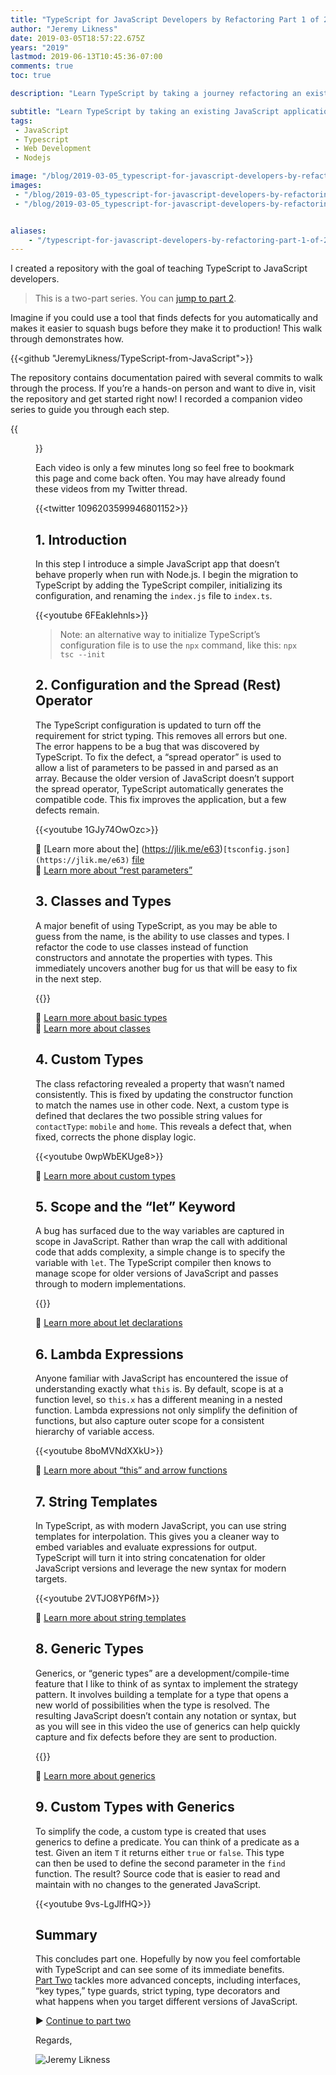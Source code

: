 ```yaml
---
title: "TypeScript for JavaScript Developers by Refactoring Part 1 of 2"
author: "Jeremy Likness"
date: 2019-03-05T18:57:22.675Z
years: "2019"
lastmod: 2019-06-13T10:45:36-07:00
comments: true
toc: true

description: "Learn TypeScript by taking a journey refactoring an existing JavaScript application. Step by step, with short 1–2 minute video clips, you discover the immediate benefits of using TypeScript."

subtitle: "Learn TypeScript by taking an existing JavaScript application and migrating it to TypeScript."
tags:
 - JavaScript 
 - Typescript 
 - Web Development 
 - Nodejs 

image: "/blog/2019-03-05_typescript-for-javascript-developers-by-refactoring-part-1-of-2/images/1.jpeg" 
images:
 - "/blog/2019-03-05_typescript-for-javascript-developers-by-refactoring-part-1-of-2/images/1.jpeg" 
 - "/blog/2019-03-05_typescript-for-javascript-developers-by-refactoring-part-1-of-2/images/2.gif" 


aliases:
    - "/typescript-for-javascript-developers-by-refactoring-part-1-of-2-1c3f97115b1f"
---
```


I created a repository with the goal of teaching TypeScript to JavaScript developers.

> This is a two-part series. You can [jump to part 2](https://blog.jeremylikness.com/typescript-for-javascript-developers-by-refactoring-part-2-of-2-1efee67003bc).

Imagine if you could use a tool that finds defects for you automatically and makes it easier to squash bugs before they make it to production! This walk through demonstrates how.

{{<github "JeremyLikness/TypeScript-from-JavaScript">}}

The repository contains documentation paired with several commits to walk through the process. If you’re a hands-on person and want to dive in, visit the repository and get started right now! I recorded a companion video series to guide you through each step.

{{<figure src="/blog/2019-03-05_typescript-for-javascript-developers-by-refactoring-part-1-of-2/images/1.jpeg" caption="TypeScript logo" alt="TypeScript logo">}}

Each video is only a few minutes long so feel free to bookmark this page and come back often. You may have already found these videos from my Twitter thread.

{{<twitter 1096203599946801152>}}

## 1. Introduction

In this step I introduce a simple JavaScript app that doesn’t behave properly when run with Node.js. I begin the migration to TypeScript by adding the TypeScript compiler, initializing its configuration, and renaming the `index.js` file to `index.ts`.

{{<youtube 6FEakIehnls>}}

> Note: an alternative way to initialize TypeScript’s configuration file is to use the `npx` command, like this: `npx tsc --init`

## 2. Configuration and the Spread (Rest) Operator

The TypeScript configuration is updated to turn off the requirement for strict typing. This removes all errors but one. The error happens to be a bug that was discovered by TypeScript. To fix the defect, a “spread operator” is used to allow a list of parameters to be passed in and parsed as an array. Because the older version of JavaScript doesn’t support the spread operator, TypeScript automatically generates the compatible code. This fix improves the application, but a few defects remain.

{{<youtube 1GJy74OwOzc>}}

🔗 [Learn more about the] (https://jlik.me/e63)`[tsconfig.json](https://jlik.me/e63)` [file](https://jlik.me/e63)  
🔗 [Learn more about “rest parameters”](https://jlik.me/e64)

## 3. Classes and Types

A major benefit of using TypeScript, as you may be able to guess from the name, is the ability to use classes and types. I refactor the code to use classes instead of function constructors and annotate the properties with types. This immediately uncovers another bug for us that will be easy to fix in the next step.

{{<youtube WXbOjEkoPDA>}}

🔗 [Learn more about basic types](https://jlik.me/e65)  
🔗 [Learn more about classes](https://jlik.me/e66)

## 4. Custom Types

The class refactoring revealed a property that wasn’t named consistently. This is fixed by updating the constructor function to match the names use in other code. Next, a custom type is defined that declares the two possible string values for `contactType`: `mobile` and `home`. This reveals a defect that, when fixed, corrects the phone display logic.

{{<youtube 0wpWbEKUge8>}}

🔗 [Learn more about custom types](https://jlik.me/e67)

## 5. Scope and the “let” Keyword

A bug has surfaced due to the way variables are captured in scope in JavaScript. Rather than wrap the call with additional code that adds complexity, a simple change is to specify the variable with `let`. The TypeScript compiler then knows to manage scope for older versions of JavaScript and passes through to modern implementations.

{{<youtube gXZq-CzzPo0>}}

🔗 [Learn more about let declarations](https://jlik.me/e9e)

## 6. Lambda Expressions

Anyone familiar with JavaScript has encountered the issue of understanding exactly what `this` is. By default, scope is at a function level, so `this.x` has a different meaning in a nested function. Lambda expressions not only simplify the definition of functions, but also capture outer scope for a consistent hierarchy of variable access.

{{<youtube 8boMVNdXXkU>}}

🔗 [Learn more about “this” and arrow functions](https://jlik.me/fa9)

## 7. String Templates

In TypeScript, as with modern JavaScript, you can use string templates for interpolation. This gives you a cleaner way to embed variables and evaluate expressions for output. TypeScript will turn it into string concatenation for older JavaScript versions and leverage the new syntax for modern targets.

{{<youtube 2VTJO8YP6fM>}}

🔗 [Learn more about string templates](https://jlik.me/fbf)

## 8. Generic Types

Generics, or “generic types” are a development/compile-time feature that I like to think of as syntax to implement the strategy pattern. It involves building a template for a type that opens a new world of possibilities when the type is resolved. The resulting JavaScript doesn’t contain any notation or syntax, but as you will see in this video the use of generics can help quickly capture and fix defects before they are sent to production.

{{<youtube R4gkIzZitOE>}}

🔗 [Learn more about generics](https://jlik.me/fcd)

## 9. Custom Types with Generics

To simplify the code, a custom type is created that uses generics to define a predicate. You can think of a predicate as a test. Given an item `T` it returns either `true` or `false`. This type can then be used to define the second parameter in the `find` function. The result? Source code that is easier to read and maintain with no changes to the generated JavaScript.

{{<youtube 9vs-LgJlfHQ>}}

## Summary

This concludes part one. Hopefully by now you feel comfortable with TypeScript and can see some of its immediate benefits. [Part Two](https://blog.jeremylikness.com/typescript-for-javascript-developers-by-refactoring-part-2-of-2-1efee67003bc) tackles more advanced concepts, including interfaces, “key types,” type guards, strict typing, type decorators and what happens when you target different versions of JavaScript.

▶ [Continue to part two](https://blog.jeremylikness.com/typescript-for-javascript-developers-by-refactoring-part-2-of-2-1efee67003bc)

Regards,

![Jeremy Likness](/blog/2019-03-05_typescript-for-javascript-developers-by-refactoring-part-1-of-2/images/2.gif)
